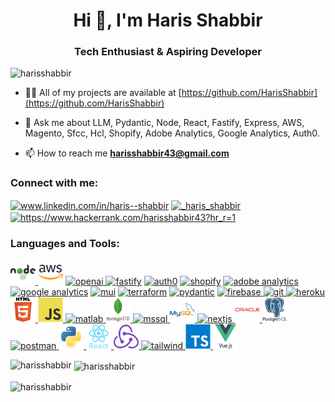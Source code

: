 <h1 align="center">Hi 👋, I'm Haris Shabbir</h1>
<h3 align="center">Tech Enthusiast & Aspiring Developer</h3>
<p align="left"> <img src="https://komarev.com/ghpvc/?username=harisshabbir&label=Profile%20views&color=0e75b6&style=flat" alt="harisshabbir" /> </p>

- 👨‍💻 All of my projects are available at [https://github.com/HarisShabbir](https://github.com/HarisShabbir)

- 💬 Ask me about LLM, Pydantic, Node, React, Fastify, Express, AWS, Magento, Sfcc, Hcl, Shopify, Adobe Analytics, Google Analytics, Auth0.

- 📫 How to reach me **harisshabbir43@gmail.com**

<h3 align="left">Connect with me:</h3>
<p align="left">
<a href="https://linkedin.com/in/haris--shabbir" target="blank"><img align="center" src="https://raw.githubusercontent.com/rahuldkjain/github-profile-readme-generator/master/src/images/icons/Social/linked-in-alt.svg" alt="www.linkedin.com/in/haris--shabbir" height="30" width="40" /></a>
<a href="https://instagram.com/_haris_shabbir" target="blank"><img align="center" src="https://raw.githubusercontent.com/rahuldkjain/github-profile-readme-generator/master/src/images/icons/Social/instagram.svg" alt="_haris_shabbir" height="30" width="40" /></a>
<a href="https://www.hackerrank.com/https://www.hackerrank.com/harisshabbir43?hr_r=1" target="blank"><img align="center" src="https://raw.githubusercontent.com/rahuldkjain/github-profile-readme-generator/master/src/images/icons/Social/hackerrank.svg" alt="https://www.hackerrank.com/harisshabbir43?hr_r=1" height="30" width="40" /></a>
</p>

<h3 align="left">Languages and Tools:</h3>
<p align="left"> </a> <a href="https://nodejs.org" target="_blank" rel="noreferrer"> <img src="https://raw.githubusercontent.com/devicons/devicon/master/icons/nodejs/nodejs-original-wordmark.svg" alt="nodejs" width="40" height="40"/> </a>  <a href="https://aws.amazon.com/" target="_blank"><img src="https://raw.githubusercontent.com/devicons/devicon/master/icons/amazonwebservices/amazonwebservices-original-wordmark.svg" alt="aws" width="40" height="40"/></a>
<a href="https://www.openai.com/" target="_blank">
  <img src="https://github.com/HarisShabbir/HarisShabbir/openai-svgrepo-com.svg" alt="openai" width="40" height="40"/>
</a>
  <a href="https://fastify.io" target="_blank"><img src="https://cdn.worldvectorlogo.com/logos/fastify.svg" alt="fastify" width="40" height="40"/></a>
  <a href="https://auth0.com/" target="_blank"><img src="https://cdn.worldvectorlogo.com/logos/auth0.svg" alt="auth0" width="40" height="40"/></a>
  <a href="https://shopify.com" target="_blank"><img src="https://cdn.worldvectorlogo.com/logos/shopify.svg" alt="shopify" width="40" height="40"/></a>
  <a href="https://business.adobe.com/products/analytics/adobe-analytics.html" target="_blank"><img src="https://cdn.worldvectorlogo.com/logos/adobe-analytics.svg" alt="adobe analytics" width="40" height="40"/></a>
  <a href="https://marketingplatform.google.com/about/analytics/" target="_blank"><img src="https://cdn.worldvectorlogo.com/logos/google-analytics-4.svg" alt="google analytics" width="40" height="40"/></a>
  <a href="https://mui.com/" target="_blank"><img src="https://cdn.worldvectorlogo.com/logos/material-ui-1.svg" alt="mui" width="40" height="40"/></a>
  <a href="https://www.terraform.io/" target="_blank"><img src="https://www.vectorlogo.zone/logos/terraformio/terraformio-icon.svg" alt="terraform" width="40" height="40"/></a>
  <a href="https://pydantic-docs.helpmanual.io/" target="_blank"><img src="https://avatars.githubusercontent.com/u/50679646?s=200&v=4" alt="pydantic" width="40" height="40"/></a>
<a href="https://firebase.google.com/" target="_blank" rel="noreferrer"> <img src="https://www.vectorlogo.zone/logos/firebase/firebase-icon.svg" alt="firebase" width="40" height="40"/> </a> </a> <a href="https://git-scm.com/" target="_blank" rel="noreferrer"> <img src="https://www.vectorlogo.zone/logos/git-scm/git-scm-icon.svg" alt="git" width="40" height="40"/> </a> <a href="https://heroku.com" target="_blank" rel="noreferrer"> <img src="https://www.vectorlogo.zone/logos/heroku/heroku-icon.svg" alt="heroku" width="40" height="40"/> </a> <a href="https://www.w3.org/html/" target="_blank" rel="noreferrer"> <img src="https://raw.githubusercontent.com/devicons/devicon/master/icons/html5/html5-original-wordmark.svg" alt="html5" width="40" height="40"/> </a> </a> <a href="https://developer.mozilla.org/en-US/docs/Web/JavaScript" target="_blank" rel="noreferrer"> <img src="https://raw.githubusercontent.com/devicons/devicon/master/icons/javascript/javascript-original.svg" alt="javascript" width="40" height="40"/> </a> <a href="https://www.mathworks.com/" target="_blank" rel="noreferrer"> <img src="https://upload.wikimedia.org/wikipedia/commons/2/21/Matlab_Logo.png" alt="matlab" width="40" height="40"/> </a> <a href="https://www.mongodb.com/" target="_blank" rel="noreferrer"> <img src="https://raw.githubusercontent.com/devicons/devicon/master/icons/mongodb/mongodb-original-wordmark.svg" alt="mongodb" width="40" height="40"/> </a> <a href="https://www.microsoft.com/en-us/sql-server" target="_blank" rel="noreferrer"> <img src="https://www.svgrepo.com/show/303229/microsoft-sql-server-logo.svg" alt="mssql" width="40" height="40"/> </a> <a href="https://www.mysql.com/" target="_blank" rel="noreferrer"> <img src="https://raw.githubusercontent.com/devicons/devicon/master/icons/mysql/mysql-original-wordmark.svg" alt="mysql" width="40" height="40"/> </a> <a href="https://nextjs.org/" target="_blank" rel="noreferrer"> <img src="https://cdn.worldvectorlogo.com/logos/nextjs-2.svg" alt="nextjs" width="40" height="40"/> </a> <a href="https://www.oracle.com/" target="_blank" rel="noreferrer"> <img src="https://raw.githubusercontent.com/devicons/devicon/master/icons/oracle/oracle-original.svg" alt="oracle" width="40" height="40"/> </a> </a> <a href="https://www.postgresql.org" target="_blank" rel="noreferrer"> <img src="https://raw.githubusercontent.com/devicons/devicon/master/icons/postgresql/postgresql-original-wordmark.svg" alt="postgresql" width="40" height="40"/> </a> <a href="https://postman.com" target="_blank" rel="noreferrer"> <img src="https://www.vectorlogo.zone/logos/getpostman/getpostman-icon.svg" alt="postman" width="40" height="40"/> </a> <a href="https://www.python.org" target="_blank" rel="noreferrer"> <img src="https://raw.githubusercontent.com/devicons/devicon/master/icons/python/python-original.svg" alt="python" width="40" height="40"/> </a> <a href="https://reactjs.org/" target="_blank" rel="noreferrer"> <img src="https://raw.githubusercontent.com/devicons/devicon/master/icons/react/react-original-wordmark.svg" alt="react" width="40" height="40"/> </a> <a href="https://redux.js.org" target="_blank" rel="noreferrer"> <img src="https://raw.githubusercontent.com/devicons/devicon/master/icons/redux/redux-original.svg" alt="redux" width="40" height="40"/> </a> <a href="https://tailwindcss.com/" target="_blank" rel="noreferrer"> <img src="https://www.vectorlogo.zone/logos/tailwindcss/tailwindcss-icon.svg" alt="tailwind" width="40" height="40"/> </a> <a href="https://www.typescriptlang.org/" target="_blank" rel="noreferrer"> <img src="https://raw.githubusercontent.com/devicons/devicon/master/icons/typescript/typescript-original.svg" alt="typescript" width="40" height="40"/> </a> <a href="https://vuejs.org/" target="_blank" rel="noreferrer"> <img src="https://raw.githubusercontent.com/devicons/devicon/master/icons/vuejs/vuejs-original-wordmark.svg" alt="vuejs" width="40" height="40"/> </a> </p>

<p><img align="left" src="https://github-readme-stats.vercel.app/api/top-langs?username=harisshabbir&show_icons=true&locale=en&layout=compact" alt="harisshabbir" /></p>

<p>&nbsp;<img align="center" src="https://github-readme-stats.vercel.app/api?username=harisshabbir&show_icons=true&locale=en" alt="harisshabbir" /></p>

<p><img align="center" src="https://github-readme-streak-stats.herokuapp.com/?user=harisshabbir&" alt="harisshabbir" /></p>
